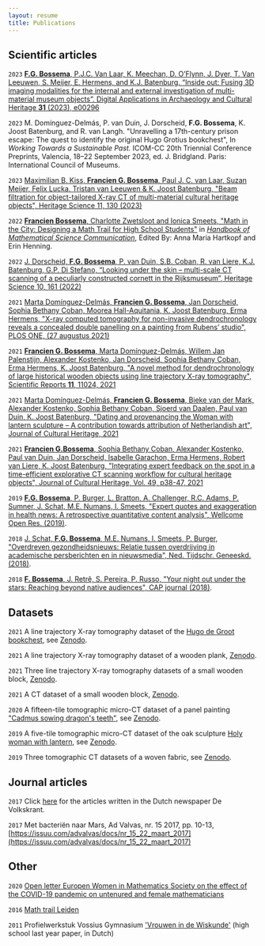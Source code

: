 ```yaml
---
layout: resume
title: Publications
---
```


## Scientific articles
`2023` 
[**F.G. Bossema**, P.J.C. Van Laar, K. Meechan, D. O’Flynn, J. Dyer, T. Van Leeuwen, S. Meijer, E. Hermens, and K.J. Batenburg. “Inside out: Fusing 3D imaging modalities for the internal and external investigation of multi-material museum objects”. Digital Applications in Archaeology and Cultural Heritage **31** (2023), e00296](https://www.sciencedirect.com/science/article/pii/S2212054823000413)

`2023`
M. Domínguez-Delmás, P. van Duin, J. Dorscheid, **F.G. Bossema**, K. Joost Batenburg, and R. van Langh. "Unravelling a 17th-century prison escape: The quest to identify the original Hugo Grotius bookchest", In *Working Towards a Sustainable Past.* ICOM-CC 20th Triennial Conference Preprints, Valencia, 18–22 September 2023, ed. J. Bridgland. Paris: International Council of Museums.

`2023`
[Maximilian B. Kiss, **Francien G. Bossema**, Paul J. C. van Laar, Suzan Meijer, Felix Lucka, Tristan van Leeuwen & K. Joost Batenburg, "Beam filtration for object-tailored X-ray CT of multi-material cultural heritage objects", Heritage Science 11, 130 (2023)](https://heritagesciencejournal.springeropen.com/articles/10.1186/s40494-023-00970-z)


`2022` 
[**Francien Bossema**, Charlotte Zwetsloot and Ionica Smeets, "Math in the City: Designing a Math Trail for High School Students"](https://doi.org/10.1142/9789811253072_0005) in [*Handbook of Mathematical Science Communication*](https://www.worldscientific.com/worldscibooks/10.1142/12747#t=aboutBook), Edited By: Anna Maria Hartkopf and Erin Henning.


`2022`
[J. Dorscheid, **F.G. Bossema**, P. van Duin, S.B. Coban, R. van Liere, K.J. Batenburg, G.P. Di Stefano, “Looking under the skin – multi-scale CT scanning of a peculiarly constructed cornett in the Rijksmuseum”, Heritage Science 10, 161 (2022)](https://heritagesciencejournal.springeropen.com/articles/10.1186/s40494-022-00800-8)

`2021`
[Marta Domínguez-Delmás, **Francien G. Bossema**, Jan Dorscheid, Sophia Bethany Coban, Moorea Hall-Aquitania, K. Joost Batenburg, Erma Hermens, "X-ray computed tomography for non-invasive dendrochronology reveals a concealed double panelling on a painting from Rubens’ studio", PLOS ONE, (27 augustus 2021)](https://journals.plos.org/plosone/article?id=10.1371/journal.pone.0255792)

`2021` 
[**Francien G. Bossema**, Marta Domínguez-Delmás, Willem Jan Palenstijn, Alexander Kostenko, Jan Dorscheid, Sophia Bethany Coban, Erma Hermens, K. Joost Batenburg, "A novel method for dendrochronology of large historical wooden objects using line trajectory X-ray tomography", Scientific Reports **11**, 11024, 2021](https://www.nature.com/articles/s41598-021-90135-4)

`2021`
[Marta Domínguez-Delmás, **Francien G. Bossema**, Bieke van der Mark, Alexander Kostenko, Sophia Bethany Coban, Sjoerd van Daalen, Paul van Duin, K. Joost Batenburg, "Dating and provenancing the Woman with lantern sculpture – A contribution towards attribution of Netherlandish art", Journal of Cultural Heritage, 2021](https://www.sciencedirect.com/science/article/pii/S1296207421000662)

`2021`
[**Francien G.Bossema**, Sophia Bethany Coban, Alexander Kostenko, Paul van Duin, Jan Dorscheid, Isabelle Garachon, Erma Hermens, Robert van Liere, K. Joost Batenburg, "Integrating expert feedback on the spot in a time-efficient explorative CT scanning workflow for cultural heritage objects", Journal of Cultural Heritage, Vol. 49, p38-47, 2021](https://www.sciencedirect.com/science/article/pii/S1296207421000558)

`2019`
[**F.G. Bossema**, P. Burger, L. Bratton, A. Challenger, R.C. Adams, P. Sumner, J. Schat, M.E. Numans, I. Smeets, "Expert quotes and exaggeration in health news: A retrospective quantitative content analysis", Wellcome Open Res. (2019)](https://doi.org/10.12688/wellcomeopenres.15147.2).

`2018`
[J. Schat, **F.G. Bossema**, M.E. Numans, I. Smeets, P. Burger, "Overdreven gezondheidsnieuws: Relatie tussen overdrijving in academische persberichten en in nieuwsmedia", Ned. Tijdschr. Geneeskd. (2018)](https://www.ntvg.nl/artikelen/overdreven-gezondheidsnieuws).

`2018`
[**F. Bossema**, J. Retrê, S. Pereira, P. Russo, "Your night out under the stars: Reaching beyond native audiences", CAP journal (2018)](https://www.capjournal.org/issues/24/24_40.php).


## Datasets
`2021`
A line trajectory X-ray tomography dataset of the [Hugo de Groot bookchest](https://www.rijksmuseum.nl/en/collection/NG-KOG-1208), see [Zenodo](https://doi.org/10.5281/zenodo.4533923).

`2021`
A line trajectory X-ray tomography dataset of a wooden plank, [Zenodo](https://doi.org/10.5281/zenodo.4533887).

`2021`
Three line trajectory X-ray tomography datasets of a small wooden block, [Zenodo](https://doi.org/10.5281/zenodo.4541555).

`2021`
A CT dataset of a small wooden block, [Zenodo](https://doi.org/10.5281/zenodo.4533882).

`2020`
A fifteen-tile tomographic micro-CT dataset of a panel painting ["Cadmus sowing dragon's teeth"](https://www.rijksmuseum.nl/en/collection/SK-A-4051), see [Zenodo](https://doi.org/10.5281/zenodo.4334010).

`2019`
A five-tile tomographic micro-CT dataset of the oak sculpture [Holy woman with lantern](https://www.rijksmuseum.nl/nl/collectie/BK-NM-9253), see [Zenodo](https://zenodo.org/record/3747192#.X5bWcYhKg2w).

`2019`
Three tomographic CT datasets of a woven fabric, see [Zenodo](https://zenodo.org/record/3741311#.X5f0-IhKg2w).


## Journal articles

`2017`
Click [here](https://www.volkskrant.nl/auteur/francien-bossema) for the articles written in the Dutch newspaper De Volkskrant. 

`2017`
Met bacteriën naar Mars, Ad Valvas, nr. 15 2017, pp. 10-13, [https://issuu.com/advalvas/docs/nr_15_22_maart_2017](https://issuu.com/advalvas/docs/nr_15_22_maart_2017) 


## Other
`2020`
[Open letter Europen Women in Mathematics Society on the effect of the COVID-19 pandemic on untenured and female mathematicians](https://www.europeanwomeninmaths.org/ewm-open-letter-on-the-covid-19-pandemic/)

`2016`
[Math trail Leiden](https://www.universiteitleiden.nl/en/news/2017/01/math-trail-leiden)

`2011`
Profielwerkstuk Vossius Gymnasium ['Vrouwen in de Wiskunde'](https://cdn.atria.nl/epublications/IAV_B00104502.pdf) (high school last year paper, in Dutch) 





<!-- ### Footer 

Last updated: October 2022  -->


